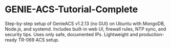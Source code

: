 # GENIE-ACS-Tutorial-Complete
Step-by-step setup of GenieACS v1.2.13 (no GUI) on Ubuntu with MongoDB, Node.js, and systemd. Includes built-in web UI, firewall rules, NTP sync, and security tips. Uses only safe, documented IPs. Lightweight and production-ready TR-069 ACS setup.
